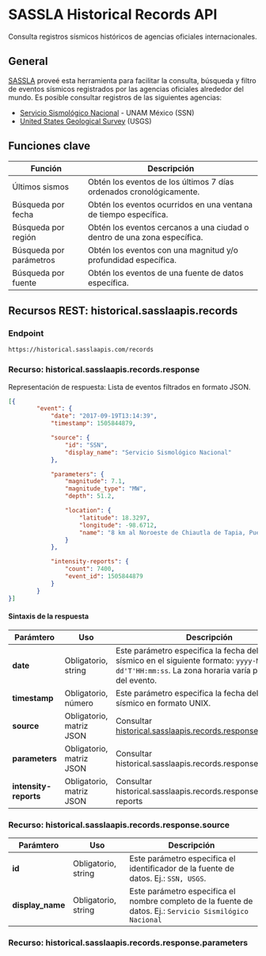 # SASSLA Historical Records API
Consulta registros sísmicos históricos de agencias oficiales internacionales.

## General
[SASSLA](https://github.com/sassla/sassla) proveé esta herramienta para facilitar la consulta, búsqueda y filtro de eventos sísmicos registrados por las agencias oficiales alrededor del mundo. Es posible consultar registros de las siguientes agencias:

- [Servicio Sismológico Nacional](http://www.ssn.unam.mx/) - UNAM México (SSN)
- [United States Geological Survey](https://www.usgs.gov/) (USGS)

## Funciones clave

| Función                      | Descripción                                                              |
|------------------------------|--------------------------------------------------------------------------|
| Últimos sismos               | Obtén los eventos de los últimos 7 días ordenados cronológicamente.      |
| Búsqueda por fecha           | Obtén los eventos ocurridos en una ventana de tiempo específica.         |
| Búsqueda por región          | Obtén los eventos cercanos a una ciudad o dentro de una zona específica. | 
| Búsqueda por parámetros      | Obtén los eventos con una magnitud y/o profundidad específica.           |
| Búsqueda por fuente          | Obtén los eventos de una fuente de datos específica.                     |

## Recursos REST: historical.sasslaapis.records
### Endpoint

```
https://historical.sasslaapis.com/records
```

### Recurso: historical.sasslaapis.records.response 
Representación de respuesta: Lista de eventos filtrados en formato JSON.

```json
[{
        "event": {
            "date": "2017-09-19T13:14:39",
            "timestamp": 1505844879,

            "source": {
                "id": "SSN",
                "display_name": "Servicio Sismológico Nacional"
            },

            "parameters": {
                "magnitude": 7.1,
                "magnitude_type": "MW",
                "depth": 51.2,

                "location": {
                    "latitude": 18.3297,
                    "longitude": -98.6712,
                    "name": "8 km al Noroeste de Chiautla de Tapia, Puebla, México"
                }
            },

            "intensity-reports": {
                "count": 7400,
                "event_id": 1505844879
            }
        }
}]
```
#### Sintaxis de la respuesta

| Parámtero | Uso | Descripción |
|-----------|-----|-------------|
| **date**  | Obligatorio, string | Este parámetro especifica la fecha del evento sísmico en el siguiente formato: ```yyyy-MM-dd'T'HH:mm:ss```. La zona horaria varía por la región del evento. |
| **timestamp** | Obligatorio, número | Este parámetro especifica la fecha del evento sísmico en formato UNIX. |
| **source** | Obligatorio, matriz JSON | Consultar [historical.sasslaapis.records.response.source](https://github.com/sassla/Historical-Records-API/blob/main/README.md#recurso-historicalsasslaapisrecordsresponsesource) |
| **parameters** | Obligatorio, matriz JSON | Consultar historical.sasslaapis.records.response.parameters |
| **intensity-reports** | Obligatorio, matriz JSON | Consultar historical.sasslaapis.records.response.intensity-reports |


### Recurso: historical.sasslaapis.records.response.source

| Parámtero | Uso | Descripción |
|-----------|-----|-------------|
| **id** | Obligatorio, string | Este parámetro especifica el identificador de la fuente de datos. Ej.: ```SSN, USGS```. |
| **display_name** | Obligatorio, string | Este parámetro especifica el nombre completo de la fuente de datos. Ej.: ```Servicio Sismilógico Nacional``` |


### Recurso: historical.sasslaapis.records.response.parameters
